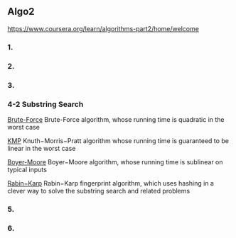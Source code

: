 ## Algo2

https://www.coursera.org/learn/algorithms-part2/home/welcome

### 1.

### 2.


### 3.


### 4-2 Substring Search

[Brute-Force](https://github.com/ichiLamuchy/Thanks_Octocat/blob/master/Algorithms/Algo2/Brute-Force.md)
Brute-Force algorithm, whose running time is quadratic in the worst case

[KMP](https://github.com/ichiLamuchy/Thanks_Octocat/blob/master/Algorithms/Algo2/KMP.md)
Knuth−Morris−Pratt algorithm whose running time is guaranteed to be linear in the worst case    

[Boyer-Moore](https://github.com/ichiLamuchy/Thanks_Octocat/blob/master/Algorithms/Algo2/Boyer-Moore.md)
Boyer−Moore algorithm, whose running time is sublinear on typical inputs

[Rabin−Karp]()
Rabin−Karp fingerprint algorithm, which uses hashing in a clever way to solve the substring search and related problems

### 5.

### 6.

